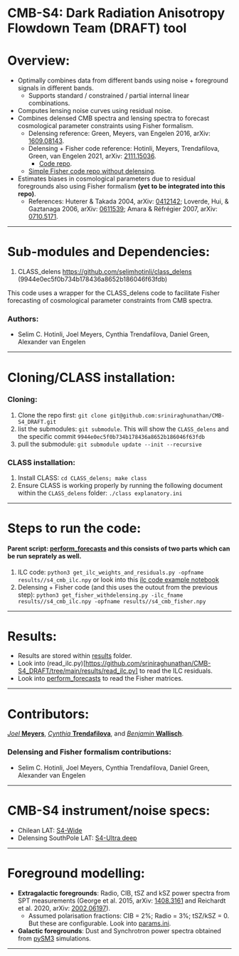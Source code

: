

# CMB-S4: Dark Radiation Anisotropy Flowdown Team (DRAFT) tool

Overview:
===============================================
* Optimally combines data from different bands using noise + foreground signals in different bands.
  * Supports standard / constrained / partial internal linear combinations.
* Computes lensing noise curves using residual noise.
* Combines delensed CMB spectra and lensing spectra to forecast cosmological parameter constraints using Fisher formalism.
  * Delensing reference: Green, Meyers, van Engelen 2016, arXiv: [1609.08143](https://arxiv.org/abs/1609.08143).
  * Delensing + Fisher code reference: Hotinli, Meyers, Trendafilova, Green, van Engelen 2021, arXiv: [2111.15036](https://arxiv.org/abs/2111.15036).
    *  [Code repo](https://github.com/ctrendafilova/FisherLens).
  * [Simple Fisher code repo without delensing](https://github.com/sriniraghunathan/cmbs4_fisher_forecasting).
* Estimates biases in cosmological parameters due to residual foregrounds also using Fisher formalism **(yet to be integrated into this repo)**.
  * References: Huterer & Takada 2004, arXiv: [0412142](https://arxiv.org/abs/astro-ph/0412142); Loverde, Hui, & Gaztanaga 2006, arXiv: [0611539](https://arxiv.org/abs/astro-ph/0611539); Amara & Réfrégier 2007, arXiv: [0710.5171](https://arxiv.org/abs/0710.5171).
---------

Sub-modules and Dependencies:
===============================================
1. CLASS_delens
https://github.com/selimhotinli/class_delens (9944e0ec5f0b734b178436a8652b186046f63fdb)
 
  This code uses a wrapper for the CLASS_delens code to facilitate Fisher forecasting of cosmological parameter constraints from CMB spectra.

  ### Authors: 
  * Selim C. Hotinli, Joel Meyers, Cynthia Trendafilova, Daniel Green, Alexander van Engelen
---------

Cloning/CLASS installation:
===============================================
 ### Cloning:
  1. Clone the repo first: ```git clone git@github.com:sriniraghunathan/CMB-S4_DRAFT.git```
  2. list the submodules: ```git submodule```. This will show the ```CLASS_delens``` and the specific commit ```9944e0ec5f0b734b178436a8652b186046f63fdb```
  3. pull the submodule: ```git submodule update --init --recursive```
 ### CLASS installation:
  1. Install CLASS: ```cd CLASS_delens; make class```
  2. Ensure CLASS is working properly by running the following document within the ```CLASS_delens``` folder: ```./class explanatory.ini```
---------

Steps to run the code:
===============================================
 #### Parent script: [perform_forecasts](https://github.com/sriniraghunathan/CMB-S4_DRAFT/blob/main/perform_forecasts.ipynb) and this consists of two parts which can be run seprately as well. 
 
   1. ILC code: ```python3 get_ilc_weights_and_residuals.py -opfname results//s4_cmb_ilc.npy``` or look into this [ilc code example notebook](https://github.com/sriniraghunathan/CMB-S4_DRAFT/blob/main/notebooks/get_ilc_weights_and_residuals.ipynb)
   2. Delensing + Fisher code (and this uses the outout from the previous step): ```python3 get_fisher_withdelensing.py -ilc_fname results//s4_cmb_ilc.npy -opfname results//s4_cmb_fisher.npy```

---------
Results:
===============================================
* Results are stored within [results](https://github.com/sriniraghunathan/CMB-S4_DRAFT/tree/main/results) folder. 
 * Look into (read_ilc.py)[https://github.com/sriniraghunathan/CMB-S4_DRAFT/tree/main/results/read_ilc.py] to read the ILC residuals.
 * Look into [perform_forecasts](https://github.com/sriniraghunathan/CMB-S4_DRAFT/blob/main/perform_forecasts.ipynb) to read the Fisher matrices.

---------
Contributors:
=============================================== 
[_Joel_ **Meyers**](https://joelmeyers.github.io/), [_Cynthia_ **Trendafilova**](https://github.com/ctrendafilova), and [_Benjamin_ **Wallisch**](https://www.ias.edu/scholars/benjamin-wallisch).

### Delensing and Fisher formalism contributions: 
* Selim C. Hotinli, Joel Meyers, Cynthia Trendafilova, Daniel Green, Alexander van Engelen
---------

CMB-S4 instrument/noise specs:
===============================================
* Chilean LAT: [S4-Wide](https://cmb-s4.uchicago.edu/wiki/index.php/Expected_Survey_Performance_for_Science_Forecasting#Instrument_Definition)
* Delensing SouthPole LAT: [S4-Ultra deep](https://cmb-s4.uchicago.edu/wiki/index.php/Delensing_sensitivity_-_updated_sensitivities,_beams,_TT_noise)
---------

Foreground modelling:
===============================================
* **Extragalactic foregrounds**: Radio, CIB, tSZ and  kSZ power spectra from SPT measurements (George et al. 2015, arXiv: [1408.3161](https://arxiv.org/abs/1408.3161) and Reichardt et al. 2020, arXiv: [2002.06197](https://arxiv.org/abs/2002.06197)).
  * Assumed polarisation fractions: CIB = 2%; Radio = 3%; tSZ/kSZ = 0. But these are configurable. Look into [params.ini](https://github.com/sriniraghunathan/DRAFT/blob/master/scripts/notebooks/params.ini).
* **Galactic foregrounds**: Dust and Synchrotron power spectra obtained from [pySM3](https://github.com/CMB-S4/s4mapbasedsims/tree/master/202002_foregrounds_extragalactic_cmb_tophat) simulations.
---------
